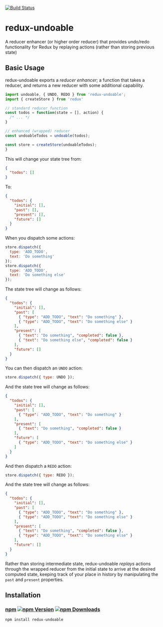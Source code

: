 [![Build Status](https://travis-ci.org/linn/redux-undoable.svg?branch=master)](https://travis-ci.org/linn/redux-undoable)

# redux-undoable
A reducer enhancer (or higher order reducer) that provides undo/redo functionality for Redux by replaying actions (rather than storing previous state)

## Basic Usage
redux-undoable exports a *reducer enhancer*; a function that takes a reducer, and returns a new reducer with some additional capability.
```javascript
import undoable, { UNDO, REDO } from 'redux-undoable';
import { createStore } from 'redux'

// standard reducer function
const todos = function(state = [], action) {
  /* ... */
}

// enhanced (wrapped) reducer
const undoableTodos = undoable(todos);

const store = createStore(undoableTodos);
}
```

This will change your state tree from:
```json
{
  "todos": []
}
```

To:
```json
{
  "todos": {
    "initial": [],
    "past": [],
    "present": [],
    "future": []
  }
}
```

When you dispatch some actions:
```javascript
store.dispatch({
  type: 'ADD_TODO',
  text: 'Do something'
});
store.dispatch({
  type: 'ADD_TODO',
  text: 'Do something else'
});
```

The state tree will change as follows:
```json
{
  "todos": {
    "initial": [],
    "past": [
      { "type": "ADD_TODO", "text": "Do something" },
      { "type": "ADD_TODO", "text": "Do something else" }
    ],
    "present": [
      { "text": "Do something", "completed": false },
      { "text": "Do something else", "completed": false }
    ],
    "future": []
  }
}
```

You can then dispatch an `UNDO` action:
```javascript
store.dispatch({ type: UNDO });
```

And the state tree will change as follows:
```json
{
  "todos": {
    "initial": [],
    "past": [
      { "type": "ADD_TODO", "text": "Do something" }
    ],
    "present": [
      { "text": "Do something", "completed": false }
    ],
    "future": [
      { "type": "ADD_TODO", "text": "Do something else" }
    ]
  }
}
```

And then dispatch a `REDO` action:
```javascript
store.dispatch({ type: REDO });
```

And the state tree will change as follows:
```json
{
  "todos": {
    "initial": [],
    "past": [
      { "type": "ADD_TODO", "text": "Do something" },
      { "type": "ADD_TODO", "text": "Do something else" }
    ],
    "present": [
      { "text": "Do something", "completed": false },
      { "type": "ADD_TODO", "text": "Do something else" }
    ],
    "future": []
  }
}
```

Rather than storing intermediate state, redux-undoable *replays* actions through the wrapped reducer from the initial state to arrive at the desired computed state, keeping track of your place in history by manipulating the `past` and `present` properties.


## Installation
### [npm](https://www.npmjs.org/package/redux-undoable) [![npm Version](http://img.shields.io/npm/v/redux-undoable.svg?style=flat)](https://www.npmjs.org/package/redux-undoable) [![npm Downloads](http://img.shields.io/npm/dm/redux-undoable.svg?style=flat)](https://www.npmjs.org/package/redux-undoable)
```
npm install redux-undoable
```
